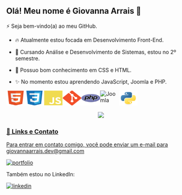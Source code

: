 ## Olá! Meu nome é Giovanna Arrais 👋

⚡ Seja bem-vindo(a) ao meu GitHub.

- 🔥 Atualmente estou focada em Desenvolvimento Front-End.

- 🔭 Cursando Análise e Desenvolvimento de Sistemas, estou no 2º semestre. 

- 🧠 Possuo bom conhecimento em CSS e HTML.

- ✨ No momento estou aprendendo JavaScript, Joomla e PHP.
  
<div style="display: flex;">
  <img align="center" alt="HTML" height="40" width="50" src="https://raw.githubusercontent.com/devicons/devicon/master/icons/html5/html5-original.svg">
  <img align="center" alt="CSS" height="40" width="50" src="https://raw.githubusercontent.com/devicons/devicon/master/icons/css3/css3-original.svg">
  <img align="center" alt="Js" height="40" width="50" src="https://raw.githubusercontent.com/devicons/devicon/master/icons/javascript/javascript-plain.svg">
  <img align="center" alt="Git" height="40" width="50" src="https://raw.githubusercontent.com/devicons/devicon/master/icons/git/git-original.svg">
  <img align="center" alt="Php" height="40" width="50" src="https://raw.githubusercontent.com/devicons/devicon/master/icons/php/php-original.svg">
  <img align="center" alt="Joomla" height="40" width="50" src="https://github.com/user-attachments/assets/facfced0-b0c4-49f0-9698-a263f6b60d3d">
  <img align="center" alt="Python" height="40" width="50" src="https://raw.githubusercontent.com/devicons/devicon/master/icons/python/python-original.svg">
</div>

</br>

<div align="center">
  <a href="https://github.com/giovannaarrais">
  <img height="160em" src="https://github-readme-stats.vercel.app/api/top-langs/?username=giovannaarrai&layout=compact&theme=radical"/>
</div>


### 🔗 Links e Contato
Para entrar em contato comigo, você pode enviar um e-mail para giovannaarrais.dev@gmail.com

[![portfolio](https://img.shields.io/badge/my_portfolio-000?style=for-the-badge&logo=ko-fi&logoColor=white)](https://giovannaarrais.github.io/portfolio-2.0/)

Também estou no LinkedIn:

[![linkedin](https://img.shields.io/badge/linkedin-0A66C2?style=for-the-badge&logo=linkedin&logoColor=white)](https://www.linkedin.com/in/giovannaarrais/)

<!---
giovannaarrais/giovannaarrais is a ✨ special ✨ repository because its `README.md` (this file) appears on your GitHub profile.
You can click the Preview link to take a look at your changes.
--->
